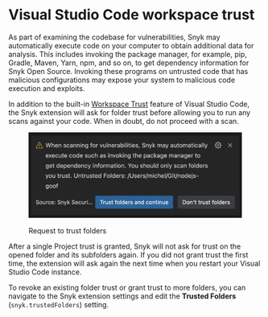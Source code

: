 # Visual Studio Code workspace trust

As part of examining the codebase for vulnerabilities, Snyk may automatically execute code on your computer to obtain additional data for analysis. This includes invoking the package manager, for example, pip, Gradle, Maven, Yarn, npm, and so on, to get dependency information for Snyk Open Source. Invoking these programs on untrusted code that has malicious configurations may expose your system to malicious code execution and exploits.

In addition to the built-in [Workspace Trust](https://code.visualstudio.com/docs/editor/workspace-trust) feature of Visual Studio Code, the Snyk extension will ask for folder trust before allowing you to run any scans against your code. When in doubt, do not proceed with a scan.

<figure><img src="../../../.gitbook/assets/vscode-trust.png" alt=""><figcaption><p>Request to trust folders</p></figcaption></figure>

After a single Project trust is granted, Snyk will not ask for trust on the opened folder and its subfolders again. If you did not grant trust the first time, the extension will ask again the next time when you restart your Visual Studio Code instance.

To revoke an existing folder trust or grant trust to more folders, you can navigate to the Snyk extension settings and edit the **Trusted Folders** (`snyk.trustedFolders`) setting.
